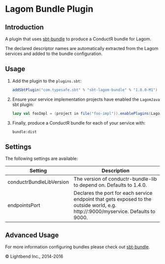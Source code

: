 # Lagom Bundle Plugin

## Introduction

A plugin that uses [sbt-bundle](https://github.com/sbt/sbt-bundle) to produce a ConductR bundle for Lagom.

The declared descriptor names are automatically extracted from the Lagom services and added to the bundle configuration.   

## Usage

1. Add the plugin to the `plugins.sbt`:

    ```scala
    addSbtPlugin("com.typesafe.sbt" % "sbt-lagom-bundle" % "1.0.0-M1")
    ```
2. Ensure your service implementation projects have enabled the `LagomJava` sbt plugin:  

    ```scala
    lazy val fooImpl = (project in file("foo-impl")).enablePlugins(LagomJava)
    ```
3. Finally, produce a ConductR bundle for each of your service with:

    ```
    bundle:dist
    ```

## Settings

The following settings are available:

Setting                  | Description
-------------------------|------------
conductrBundleLibVersion | The version of conductr-bundle-lib to depend on. Defaults to 1.4.0.
endpointsPort            | Declares the port for each service endpoint that gets exposed to the outside world, e.g. http://:9000/myservice. Defaults to 9000.
    
## Advanced Usage

For more information configuring bundles please check out [sbt-bundle](https://github.com/sbt/sbt-bundle).

&copy; Lightbend Inc., 2014-2016